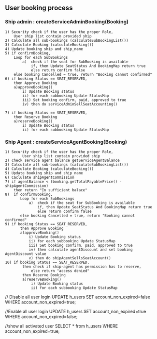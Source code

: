 ## User booking process

### Ship admin : createServiceAdminBooking(Booking)

    1) Security check if the user has the proper Role, 
        User ship list contain provided ship
    2) Calculate all sub-bookings (calculateSubBookingList())
    3) Calculate Booking (calculateBooking())
    4) Update booking ship and ship_name
    5) if confirmBooking,
        Loop for each SubBookings
            a)  check if the seat for SubBooking is available
                if, then Update SeatStatus And BookingMap return true
                else return confirm false
        else booking Cancelled = true, return "Booking cannot confirmed"
    6) if booking Status == SEAT_RESERVED, 
        then Approve Booking
        a)approveBooking()
            i) Update Booking status
            ii) for each subbooking Update StatusMap
            iii) Set booking confirm, paid, approved to true
            iv) then do serviceAdminSellSeatAccounting()
            
    7) if booking Status == SEAT_RESERVED, 
        then Reserve Booking
        a)reserveBooking()
            i) Update Booking status
            ii) for each subbooking Update StatusMap

### Ship Agent : createServiceAgentBooking(Booking)
    1) Security check if the user has the proper Role, 
            User ship list contain provided ship
    2) check service agent balance getServiceAgentBalance
    3) Calculate all sub-bookings (calculateSubBookingList())
    4) Calculate Booking (calculateBooking())
    5) Update booking ship and ship_name
    6) Caclulate shipAgentCommission
    7) if agentBalance < (booking.getTotalPayablePrice() - shipAgentCommission) 
        then return "In sufficient balace"
    8)  if confirmBooking,
           Loop for each SubBookings
               a)  check if the seat for SubBooking is available
                   if, then Update SeatStatus And BookingMap return true
                   else return confirm false
           else booking Cancelled = true, return "Booking cannot confirmed"
    9) if booking Status == SEAT_RESERVED, 
           then Approve Booking
           a)approveBooking()
               i) Update Booking status
               ii) for each subbooking Update StatusMap
               iii) Set booking confirm, paid, approved to true
               iv) then calculate agentDiscount and set booking AgentDiscount value
               v) then do shipAgentSellsSeatAccount()
    10) if booking Status == SEAT_RESERVED,
            then check if ship-agent has permission has to reserve, 
                else return "access denied" 
            then Reserve Booking
            a)reserveBooking()
                i) Update Booking status
                ii) for each subbooking Update StatusMap
            
// Disable all user login
UPDATE h_users SET account_non_expired=false WHERE account_non_expired=true; 

//Enable all user login
UPDATE h_users SET account_non_expired=true WHERE account_non_expired=false;

//show all activated user
SELECT * from h_users WHERE account_non_expired=true; 
